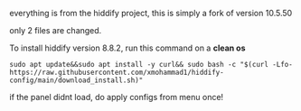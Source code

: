everything is from the hiddify project, this is simply a fork of version 10.5.50

only 2 files are changed. 

To install hiddify version 8.8.2, run this command on a <b>clean os</b>

```
sudo apt update&&sudo apt install -y curl&& sudo bash -c "$(curl -Lfo- https://raw.githubusercontent.com/xmohammad1/hiddify-config/main/download_install.sh)"
```

if the panel didnt load, do apply configs from menu once!


